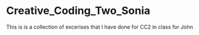 # Creative_Coding_Two_Sonia

This is is a collection of excerises that I have done for CC2 in class for John
